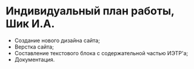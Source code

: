 # Индивидуальный план работы, Шик И.А.

- Создание нового дизайна сайта;
- Верстка сайта;
- Составление текстового блока с содержательной частью ИЭТР'а;
- Документация.